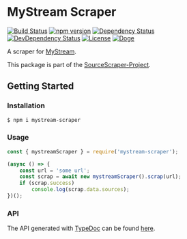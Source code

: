 # MyStream Scraper

[![Build Status](https://travis-ci.org/OpenByteDev/SourceScraper.svg?branch=master)](https://travis-ci.org/OpenByteDev/SourceScraper)
[![npm version](https://badge.fury.io/js/mystream-scraper.svg)](https://www.npmjs.com/package/mystream-scraper)
[![Dependency Status](https://david-dm.org/OpenByteDev/SourceScraper/status.svg?path=packages%2Fmystream-scraper)](https://david-dm.org/OpenByteDev/SourceScraper?path=packages%2Fmystream-scraper)
[![DevDependency Status](https://david-dm.org/OpenByteDev/SourceScraper/dev-status.svg?path=packages%2Fmystream-scraper)](https://david-dm.org/OpenByteDev/SourceScraper?path=packages%2Fmystream-scraper&type=dev)
[![License](https://img.shields.io/github/license/mashape/apistatus.svg)](https://opensource.org/licenses/MIT)
[![Doge](https://img.shields.io/badge/doge-wow-yellow.svg)]()

A scraper for [MyStream](https://www.mystream.to/).

This package is part of the [SourceScraper-Project](https://github.com/OpenByteDev/SourceScraper).


## Getting Started
### Installation
```bash
$ npm i mystream-scraper
```


### Usage

```js
const { mystreamScraper } = require('mystream-scraper');

(async () => {
    const url = 'some url';
    const scrap = await new mystreamScraper().scrap(url);
    if (scrap.success)
        console.log(scrap.data.sources);
})();
```


### API
The API generated with [TypeDoc](http://typedoc.org/) can be found [here](https://openbytedev.github.io/SourceScraper/packages/mystream-scraper/docs/).
